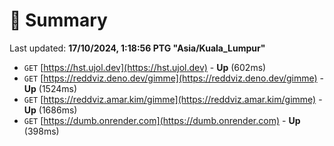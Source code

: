 # 📖 Summary
Last updated: **17/10/2024, 1:18:56 PTG "Asia/Kuala_Lumpur"**

- `GET` [https://hst.ujol.dev](https://hst.ujol.dev) - **Up** (602ms)
- `GET` [https://reddviz.deno.dev/gimme](https://reddviz.deno.dev/gimme) - **Up** (1524ms)
- `GET` [https://reddviz.amar.kim/gimme](https://reddviz.amar.kim/gimme) - **Up** (1686ms)
- `GET` [https://dumb.onrender.com](https://dumb.onrender.com) - **Up** (398ms)
